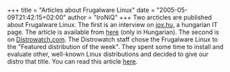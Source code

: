 +++
title = "Articles about Frugalware Linux"
date = "2005-05-09T21:42:15+02:00"
author = "IroNiQ"
+++
Two arcticles are published about Frugalware Linux. The first is an interview on [jox.hu](http://www.jox.hu), a hungarian IT page. The article is available from [here](http://www.jox.hu/cikk/?id=141&r=12) (only in Hungarian). The second is on [Distrowatch.com](http://distrowatch.com). The Distrowatch staff chose the Frugalware Linux to the "Featured distribution of the week". They spent some time to install and evaluate other, well-known Linux distributions and decided to give our distro that title. You can read this article [here](http://distrowatch.com/weekly.php?issue=20050509#fdow).  
